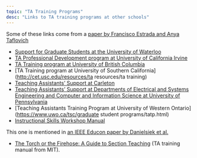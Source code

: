 ```yaml
---
topic: "TA Training Programs"
desc: "Links to TA training programs at other schools"
---
```


Some of these links come from a [paper by Francisco Estrada and Anya Taflovich](https://doi.org/10.1145/3059009.3059023)

* [Support for Graduate Students at the University of Waterloo](https://uwaterloo.ca/centre-for-teaching-excellence/support-graduate-students)
* [TA Professional Development program at University of California Irvine](http://dtei.uci.edu/ta-professional-development-program/)
* [TA Training program at University of British Columbia](http://ctlt.ubc.ca/programs/all-our-programs/ta-training-program)
* [TA Training program at University of Southern California](http://cet.usc.edu/resources/ta resources/ta training)
* [Teaching Assistants’ Support at Carleton](https://carleton.ca/tasupport)
* [Teaching Assistants’ Support at Departments of Electrical and Systems Engineering and Computer and  Information Science at University of Pennsylvania](http://www.cis.upenn.edu/˜introtas/resources.html)
* [Teaching Assistants Training Program at University of Western Ontario](https://www.uwo.ca/tsc/graduate student programs/tatp.html)
* [Instructional Skills Workshop Manual](https://www.iswnetwork.ca/wp-content/uploads/2014/02/ISW-Manual-2006PW.pdf)

This one is mentioned in [an IEEE Educon paper by Danielsiek et al.](https://doi.org/10.1109/EDUCON.2017.7942927)

* [The Torch or the Firehose: A Guide to Section Teaching](https://ocw.mit.edu/resources/res-18-004-the-torch-or-the-firehose-a-guide-to-section-teaching-spring-2009/online-publication/) (TA training manual from MIT).

